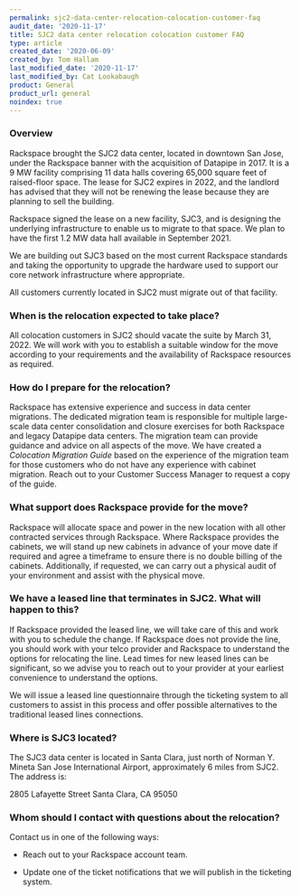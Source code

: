 ```yaml
---
permalink: sjc2-data-center-relocation-colocation-customer-faq
audit_date: '2020-11-17'
title: SJC2 data center relocation colocation customer FAQ
type: article
created_date: '2020-06-09'
created_by: Tom Hallam
last_modified_date: '2020-11-17'
last_modified_by: Cat Lookabaugh
product: General
product_url: general
noindex: true
---
```


### Overview

Rackspace brought the SJC2 data center, located in downtown San Jose, under the
Rackspace banner with the acquisition of Datapipe in 2017. It is a 9 MW
facility comprising 11 data halls covering 65,000 square feet of raised-floor
space.  The lease for SJC2 expires in 2022, and the landlord has advised that
they will not be renewing the lease because they are planning to sell the building.

Rackspace signed the lease on a new facility, SJC3, and is designing the
underlying infrastructure to enable us to migrate to that space. We plan to have
the first 1.2 MW data hall available in September 2021.

We are building out SJC3 based on the most current Rackspace standards and taking
the opportunity to upgrade the hardware used to support our core network
infrastructure where appropriate.

All customers currently located in SJC2 must migrate out of that facility. 

### When is the relocation expected to take place?

All colocation customers in SJC2 should vacate the suite by March 31, 2022.
We will work with you to establish a suitable window for the move according to
your requirements and the availability of Rackspace resources as required.

### How do I prepare for the relocation?

Rackspace has extensive experience and success in data center migrations. The
dedicated migration team is responsible for multiple large-scale data center
consolidation and closure exercises for both Rackspace and legacy Datapipe data
centers. The migration team can provide guidance and advice on all aspects of
the move. We have created a *Colocation Migration Guide* based on the experience
of the migration team for those customers who do not have any experience with
cabinet migration. Reach out to your Customer Success Manager
to request a copy of the guide.

### What support does Rackspace provide for the move?

Rackspace will allocate space and power in the new location with all other
contracted services through Rackspace. Where Rackspace provides the cabinets,
we will stand up new cabinets in advance of your move date if required
and agree a timeframe to ensure there is no double billing of the cabinets. 
Additionally, if requested, we can carry out a physical audit of your environment
and assist with the physical move.

### We have a leased line that terminates in SJC2. What will happen to this?

If Rackspace provided the leased line, we will take care of this and work with
you to schedule the change. If Rackspace does not provide the line, you should
work with your telco provider and Rackspace to understand the options for
relocating the line. Lead times for new leased lines can be
significant, so we advise you to reach out to your provider at your earliest
convenience to understand the options.

We will issue a leased line questionnaire through the ticketing system to all customers
to assist in this process and offer possible alternatives to the traditional leased lines
connections.

### Where is SJC3 located?

The SJC3 data center is located in Santa Clara, just north of Norman Y. Mineta
San Jose International Airport, approximately 6 miles from SJC2. The address is:
 
2805 Lafayette Street
Santa Clara,
CA 95050

### Whom should I contact with questions about the relocation?

Contact us in one of the following ways:

- Reach out to your Rackspace account team.

- Update one of the ticket notifications that we will publish in the ticketing system.
